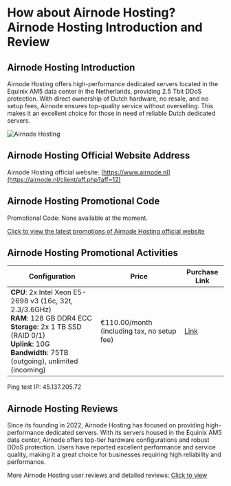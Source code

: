 # How about Airnode Hosting? Airnode Hosting Introduction and Review

## Airnode Hosting Introduction
Airnode Hosting offers high-performance dedicated servers located in the Equinix AM5 data center in the Netherlands, providing 2.5 Tbit DDoS protection. With direct ownership of Dutch hardware, no resale, and no setup fees, Airnode ensures top-quality service without overselling. This makes it an excellent choice for those in need of reliable Dutch dedicated servers.

![Airnode Hosting](https://github.com/user-attachments/assets/4439aea4-523b-423e-8c53-564712e9acf9)

## Airnode Hosting Official Website Address
Airnode Hosting official website: [https://www.airnode.nl](https://airnode.nl/client/aff.php?aff=12)

## Airnode Hosting Promotional Code
Promotional Code: None available at the moment.  

[Click to view the latest promotions of Airnode Hosting official website](https://airnode.nl/client/aff.php?aff=12)

## Airnode Hosting Promotional Activities
| Configuration | Price | Purchase Link |
|---------------|-------|---------------|
| **CPU**: 2x Intel Xeon E5-2698 v3 (16c, 32t, 2.3/3.6GHz) <br> **RAM**: 128 GB DDR4 ECC <br> **Storage**: 2x 1 TB SSD (RAID 0/1) <br> **Uplink**: 10G <br> **Bandwidth**: 75TB (outgoing), unlimited (incoming) | €110.00/month (including tax, no setup fee) | [Link](https://airnode.nl/client/aff.php?aff=12) |

Ping test IP: 45.137.205.72

## Airnode Hosting Reviews
Since its founding in 2022, Airnode Hosting has focused on providing high-performance dedicated servers. With its servers housed in the Equinix AM5 data center, Airnode offers top-tier hardware configurations and robust DDoS protection. Users have reported excellent performance and service quality, making it a great choice for businesses requiring high reliability and performance.

More Airnode Hosting user reviews and detailed reviews: [Click to view](https://airnode.nl/client/aff.php?aff=12)
